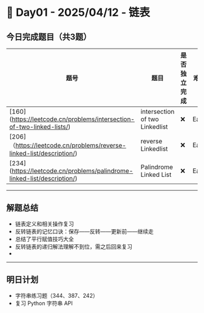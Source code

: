 
# 📅 Day01 - 2025/04/12 - 链表

## 今日完成题目（共3题）

| 题号 | 题目 | 是否独立完成 | 难度 | 标签 |
|------|------|----------------|------|------|
| [160] (https://leetcode.cn/problems/intersection-of-two-linked-lists/)| intersection of two Linkedlist | ❌ | Easy | Linkedlist,Two Pointers,Hash |
| [206]（https://leetcode.cn/problems/reverse-linked-list/description/) | reverse Linkedlist | ❌ | Easy | Linkedlist,Interation, Recursion|
| [234] (https://leetcode.cn/problems/palindrome-linked-list/description/) | Palindrome Linked List  | ❌ | Easy | Array, Two Pointers |

---

## 解题总结

- 链表定义和相关操作复习
- 反转链表的记忆口诀：保存——反转——更新前——继续走
- 总结了平行赋值技巧大全
- 反转链表的递归解法理解不到位，需之后回来复习
- 

---

## 明日计划

- 字符串练习题（344、387、242）
- 复习 Python 字符串 API
